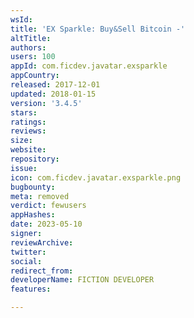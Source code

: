 ```yaml
---
wsId: 
title: 'EX Sparkle: Buy&Sell Bitcoin -'
altTitle: 
authors: 
users: 100
appId: com.ficdev.javatar.exsparkle
appCountry: 
released: 2017-12-01
updated: 2018-01-15
version: '3.4.5'
stars: 
ratings: 
reviews: 
size: 
website: 
repository: 
issue: 
icon: com.ficdev.javatar.exsparkle.png
bugbounty: 
meta: removed
verdict: fewusers
appHashes: 
date: 2023-05-10
signer: 
reviewArchive: 
twitter: 
social: 
redirect_from: 
developerName: FICTION DEVELOPER
features: 

---
```


